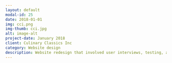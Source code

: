 ```yaml
---
layout: default
modal-id: 25
date: 2018-01-01
img: cci.png
img-thumb: cci.jpg
alt: image-alt
project-date: January 2018
client: Culinary Classics Inc
category: Website design 
description: Website redesign that involved user interviews, testing, and prototyping. This is the home page design.  
---
```

